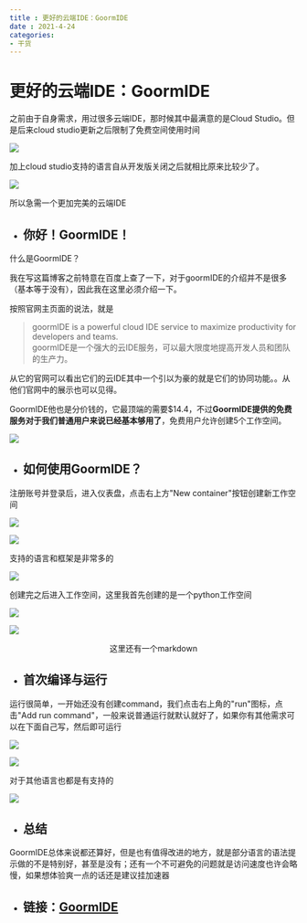 ```yaml
---
title : 更好的云端IDE：GoormIDE
date : 2021-4-24 
categories: 
- 干货
---
```


# 更好的云端IDE：GoormIDE

之前由于自身需求，用过很多云端IDE，那时候其中最满意的是Cloud Studio。但是后来cloud studio更新之后限制了免费空间使用时间

![](https://coding-pages-bucket-126277-8695253-16545-585210-1304367309.cos-website.ap-hongkong.myqcloud.com/1.png)

加上cloud studio支持的语言自从开发版关闭之后就相比原来比较少了。

![](https://coding-pages-bucket-126277-8695253-16545-585210-1304367309.cos-website.ap-hongkong.myqcloud.com/2.png)

所以急需一个更加完美的云端IDE

- ## 你好！GoormIDE！

什么是GoormIDE？

我在写这篇博客之前特意在百度上查了一下，对于goormIDE的介绍并不是很多（基本等于没有），因此我在这里必须介绍一下。

按照官网主页面的说法，就是
> goormIDE is a powerful cloud IDE service to maximize productivity for developers and teams.<br />
goormIDE是一个强大的云IDE服务，可以最大限度地提高开发人员和团队的生产力。

从它的官网可以看出它们的云IDE其中一个引以为豪的就是它们的协同功能。。从他们官网中的展示也可以见得。

GoormIDE他也是分价钱的，它最顶端的需要$14.4，不过<b>GoormIDE提供的免费服务对于我们普通用户来说已经基本够用了</b>，免费用户允许创建5个工作空间。

![](https://coding-pages-bucket-126277-8695253-16545-585210-1304367309.cos-website.ap-hongkong.myqcloud.com/3.png)

- ## 如何使用GoormIDE？

注册账号并登录后，进入仪表盘，点击右上方"New container"按钮创建新工作空间

![](https://coding-pages-bucket-126277-8695253-16545-585210-1304367309.cos-website.ap-hongkong.myqcloud.com/4.png)

![](https://coding-pages-bucket-126277-8695253-16545-585210-1304367309.cos-website.ap-hongkong.myqcloud.com/5.png)

支持的语言和框架是非常多的

![](https://coding-pages-bucket-126277-8695253-16545-585210-1304367309.cos-website.ap-hongkong.myqcloud.com/6.png)

创建完之后进入工作空间，这里我首先创建的是一个python工作空间

![](https://coding-pages-bucket-126277-8695253-16545-585210-1304367309.cos-website.ap-hongkong.myqcloud.com/7.png)

![](https://coding-pages-bucket-126277-8695253-16545-585210-1304367309.cos-website.ap-hongkong.myqcloud.com/8.png)
<center>这里还有一个markdown</center>

- ## 首次编译与运行

运行很简单，一开始还没有创建command，我们点击右上角的"run"图标，点击"Add run command"，一般来说普通运行就默认就好了，如果你有其他需求可以在下面自己写，然后即可运行

![](https://coding-pages-bucket-126277-8695253-16545-585210-1304367309.cos-website.ap-hongkong.myqcloud.com/10.png)

![](https://coding-pages-bucket-126277-8695253-16545-585210-1304367309.cos-website.ap-hongkong.myqcloud.com/11.png)

对于其他语言也都是有支持的

![](https://coding-pages-bucket-126277-8695253-16545-585210-1304367309.cos-website.ap-hongkong.myqcloud.com/12.png)

- ## 总结

GoormIDE总体来说都还算好，但是也有值得改进的地方，就是部分语言的语法提示做的不是特别好，甚至是没有；还有一个不可避免的问题就是访问速度也许会略慢，如果想体验爽一点的话还是建议挂加速器

- ## 链接：<a href="https://ide.goorm.io/">GoormIDE</a>
